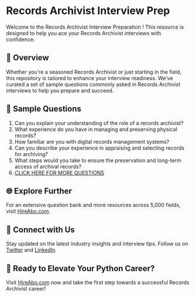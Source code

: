 # Records Archivist Interview Prep

Welcome to the Records Archivist Interview Preparation ! This resource is designed to help you ace your Records Archivist interviews with confidence.

## 🚀 Overview

Whether you're a seasoned Records Archivist or just starting in the field, this repository is tailored to enhance your interview readiness. We've curated a set of sample questions commonly asked in Records Archivist interviews to help you prepare and succeed.

## 📝 Sample Questions

1. Can you explain your understanding of the role of a records archivist?
2. What experience do you have in managing and preserving physical records?
3. How familiar are you with digital records management systems?
4. Can you describe your experience in appraising and selecting records for archiving?
5. What steps would you take to ensure the preservation and long-term access of archival records?
6. [CLICK HERE FOR MORE QUESTIONS](https://hireabo.com/job/18_2_4/Records%20Archivist)

## 🌐 Explore Further

For an extensive question bank and more resources across 5,000 fields, visit [HireAbo.com](https://www.hireabo.com).

## 📱 Connect with Us

Stay updated on the latest industry insights and interview tips. Follow us on [Twitter](https://twitter.com/hireabo) and [LinkedIn](https://www.linkedin.com/in/hire-abo-3609972a8/).

## 🚀 Ready to Elevate Your Python Career?

Visit [HireAbo.com](https://www.hireabo.com) now and take the first step towards a successful Records Archivist career!